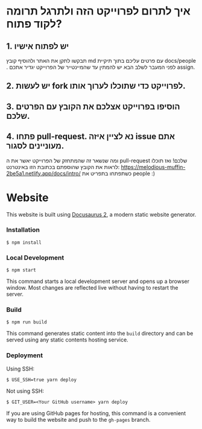 # איך לתרום לפרוייקט הזה ולתרגל תרומה לקוד פתוח?

## 1. יש לפתוח אישיו

תבקשו לתקן את האתר ולהוסיף קובץ md עם פרטים עליכם בתוך תיקיית docs/people .
לפני המעבר לשלב הבא יש להמתין עד שהמיינטייר של הפרוייקט יגדיר אתכם assign.

## 2. יש לעשות fork לפרוייקט כדי שתוכלו לערוך אותו.

## 3. הוסיפו בפרוייקט אצלכם את הקובץ עם הפרטים שלכם.

## 4. פתחו pull-request. נא לציין איזה issue אתם מעוניינים לסגור.

ומה שנשאר זה שהמתחזק של הפרוייקט יאשר את ה pull-request שלכם!
ואז תוכלו לראות את הקובץ שהוספתם בכתובת הזו באינטרנט:
https://melodious-muffin-2be5a1.netlify.app/docs/intro/
כשתפתחו בתפריט את people :)

# Website

This website is built using [Docusaurus 2](https://docusaurus.io/), a modern static website generator.

### Installation

```
$ npm install
```

### Local Development

```
$ npm start
```

This command starts a local development server and opens up a browser window. Most changes are reflected live without having to restart the server.

### Build

```
$ npm run build
```

This command generates static content into the `build` directory and can be served using any static contents hosting service.

### Deployment

Using SSH:

```
$ USE_SSH=true yarn deploy
```

Not using SSH:

```
$ GIT_USER=<Your GitHub username> yarn deploy
```

If you are using GitHub pages for hosting, this command is a convenient way to build the website and push to the `gh-pages` branch.
